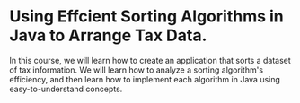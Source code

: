 # Using Effcient Sorting Algorithms in Java to Arrange Tax Data.

In this course, we will learn how to create an application that sorts a dataset of tax information. We will learn how to analyze a sorting algorithm's efficiency, and then learn how to implement each algorithm in Java using easy-to-understand concepts.